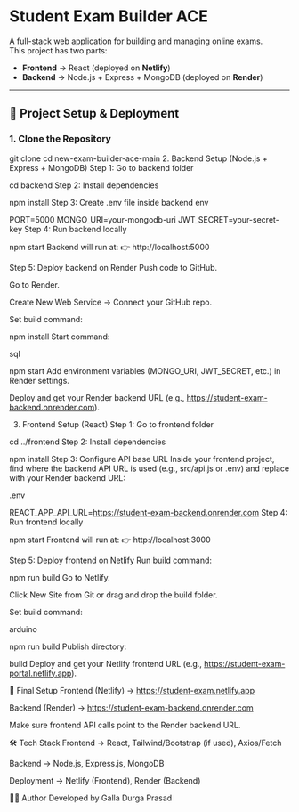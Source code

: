 # Student Exam Builder ACE

A full-stack web application for building and managing online exams.  
This project has two parts:  

- **Frontend** → React (deployed on **Netlify**)  
- **Backend** → Node.js + Express + MongoDB (deployed on **Render**)  

---

## 🚀 Project Setup & Deployment

### 1. Clone the Repository
git clone <your-repo-link>
cd new-exam-builder-ace-main
2. Backend Setup (Node.js + Express + MongoDB)
Step 1: Go to backend folder

cd backend
Step 2: Install dependencies

npm install
Step 3: Create .env file inside backend
env

PORT=5000
MONGO_URI=your-mongodb-uri
JWT_SECRET=your-secret-key
Step 4: Run backend locally

npm start
Backend will run at:
👉 http://localhost:5000

Step 5: Deploy backend on Render
Push code to GitHub.

Go to Render.

Create New Web Service → Connect your GitHub repo.

Set build command:

npm install
Start command:

sql

npm start
Add environment variables (MONGO_URI, JWT_SECRET, etc.) in Render settings.

Deploy and get your Render backend URL (e.g., https://student-exam-backend.onrender.com).

3. Frontend Setup (React)
Step 1: Go to frontend folder

cd ../frontend
Step 2: Install dependencies

npm install
Step 3: Configure API base URL
Inside your frontend project, find where the backend API URL is used (e.g., src/api.js or .env) and replace with your Render backend URL:

.env

REACT_APP_API_URL=https://student-exam-backend.onrender.com
Step 4: Run frontend locally

npm start
Frontend will run at:
👉 http://localhost:3000

Step 5: Deploy frontend on Netlify
Run build command:


npm run build
Go to Netlify.

Click New Site from Git or drag and drop the build folder.

Set build command:

arduino

npm run build
Publish directory:


build
Deploy and get your Netlify frontend URL (e.g., https://student-exam-portal.netlify.app).

🔗 Final Setup
Frontend (Netlify) → https://student-exam.netlify.app

Backend (Render) → https://student-exam-backend.onrender.com

Make sure frontend API calls point to the Render backend URL.

🛠️ Tech Stack
Frontend → React, Tailwind/Bootstrap (if used), Axios/Fetch

Backend → Node.js, Express.js, MongoDB

Deployment → Netlify (Frontend), Render (Backend)

👨‍💻 Author
Developed by Galla Durga Prasad

